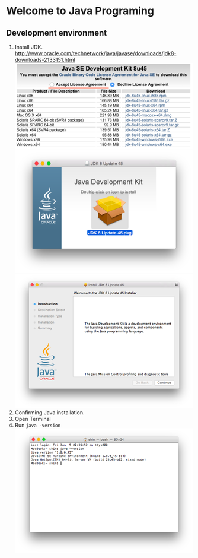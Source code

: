 # Welcome to Java Programing


## Development environment
1. Install JDK.
http://www.oracle.com/technetwork/java/javase/downloads/jdk8-downloads-2133151.html
![jdk](./images/1.png)
![jdk](./images/2.png)
![jdk](./images/3.png)
2. Confirming Java installation.
 1. Open Terminal
 1. Run ```java -version```
![jdk](./images/4.png)
